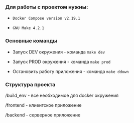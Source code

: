 ### Для работы с проектом нужны:

- `Docker Compose version v2.19.1`

- `GNU Make 4.2.1`

### Основные команды

- Запуск DEV окружения - команда `make dev`

- Запуск PROD окружения - команда `make prod`

- Остановить работу приложения - команда `make ddown`

### Структура проекта

/build_env - все необходимое для docker окружения

/frontend - клиентское приложение

/backend - серверное приложение
